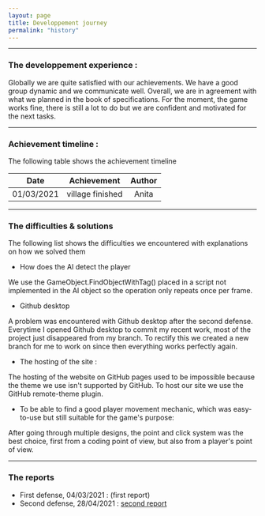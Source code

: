 ```yaml
---
layout: page
title: Developpement journey
permalink: "history"
---
```


---

### The developpement experience : 

Globally we are quite satisfied with our achievements. We have a good group dynamic and we communicate well. Overall, we are in agreement with what we planned in the book of specifications. For the moment, the game works fine, there is still a lot to do but we are confident and motivated for the next tasks.

---

### Achievement timeline :  

The following table shows the achievement timeline

|    Date    |      Achievement     | Author |
|   :----:   |        :----:        | :----: |
| 01/03/2021 |   village finished   | Anita  |

---

### The difficulties & solutions 

The following list shows the difficulties we encountered with explanations on how we solved them

+ How does the AI detect the player

We use the GameObject.FindObjectWithTag() placed in a script not implemented in the AI object so 
the operation only repeats once per frame.

+ Github desktop  

A problem was encountered with Github desktop after the second defense. Everytime I opened Github desktop to commit my recent work, most of the project just disappeared from my branch. To rectify this we created a new branch for me to work on since then everything works perfectly again.

+ The hosting of the site :

The hosting of the website on GitHub pages used to be impossible because the theme we use isn't supported by GitHub. To host our site we use the GitHub remote-theme plugin.

+ To be able to find a good player movement mechanic, which was easy-to-use but still suitable for the game's purpose:

After going through multiple designs, the point and click system was the best choice, first from a coding point of view, but also from a player's point of view.

---

### The reports

+ First defense, 04/03/2021 :
(first report)
+ Second defense, 28/04/2021 :
[second report](/assets/files_to_download/nyr_second_report.pdf)
